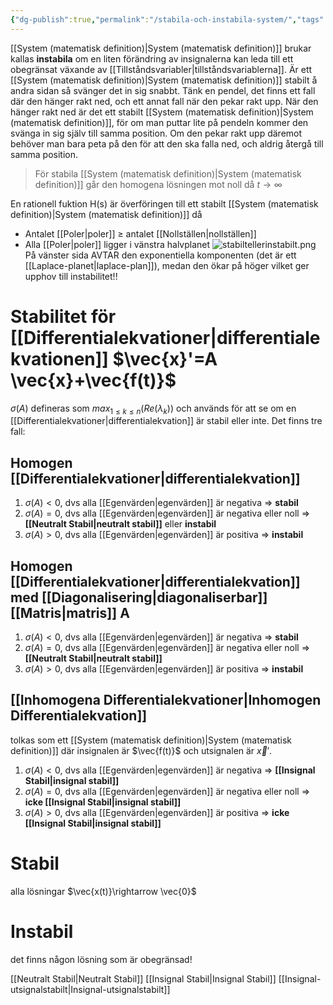 ```yaml
---
{"dg-publish":true,"permalink":"/stabila-och-instabila-system/","tags":["systemochtransformer","analogelektronik"]}
---
```



[[System (matematisk definition)\|System (matematisk definition)]] brukar kallas **instabila** om en liten förändring av insignalerna kan leda till ett obegränsat växande av [[Tillståndsvariabler\|tillståndsvariablerna]]. Är ett [[System (matematisk definition)\|System (matematisk definition)]] stabilt å andra sidan så svänger det in sig snabbt. Tänk en pendel, det finns ett fall där den hänger rakt ned, och ett annat fall när den pekar rakt upp. När den hänger rakt ned är det ett stabilt [[System (matematisk definition)\|System (matematisk definition)]], för om man puttar lite på pendeln kommer den svänga in sig själv till samma position. Om den pekar rakt upp däremot behöver man bara peta på den för att den ska falla ned, och aldrig återgå till samma position.

> För stabila [[System (matematisk definition)\|System (matematisk definition)]] går den homogena lösningen mot noll då $t \rightarrow\infty$ 

En rationell fuktion H(s) är överföringen till ett stabilt [[System (matematisk definition)\|System (matematisk definition)]] då 
* Antalet [[Poler\|poler]] ≥ antalet [[Nollställen\|nollställen]]
* Alla [[Poler\|poler]] ligger i vänstra halvplanet
![stabiltellerinstabilt.png](/img/user/images/stabiltellerinstabilt.png)
På vänster sida AVTAR den exponentiella komponenten (det är ett [[Laplace-planet\|laplace-plan]]), medan den ökar på höger vilket ger upphov till instabilitet!! 


# Stabilitet för [[Differentialekvationer\|differentialekvationen]] $\vec{x}'=A \vec{x}+\vec{f(t)}$

$\sigma(A)$ defineras som $max_{1\leq k\leq n}(Re(\lambda_{k}))$ och används för att se om en [[Differentialekvationer\|differentialekvation]] är stabil eller inte. Det finns tre fall:
## Homogen [[Differentialekvationer\|differentialekvation]]
1. $\sigma(A)<0$, dvs alla [[Egenvärden\|egenvärden]] är negativa $\Rightarrow$ **stabil**
2. $\sigma(A)=0$, dvs alla [[Egenvärden\|egenvärden]] är negativa eller noll $\Rightarrow$ **[[Neutralt Stabil\|neutralt stabil]]** eller **instabil**
3. $\sigma(A)>0$, dvs alla [[Egenvärden\|egenvärden]] är positiva $\Rightarrow$ **instabil**

## Homogen [[Differentialekvationer\|differentialekvation]] med [[Diagonalisering\|diagonaliserbar]] [[Matris\|matris]] A
1. $\sigma(A)<0$, dvs alla [[Egenvärden\|egenvärden]] är negativa $\Rightarrow$ **stabil**
2. $\sigma(A)=0$, dvs alla [[Egenvärden\|egenvärden]] är negativa eller noll $\Rightarrow$ **[[Neutralt Stabil\|neutralt stabil]]** 
3. $\sigma(A)>0$, dvs alla [[Egenvärden\|egenvärden]] är positiva $\Rightarrow$ **instabil**

## [[Inhomogena Differentialekvationer\|Inhomogen Differentialekvation]]
tolkas som ett [[System (matematisk definition)\|System (matematisk definition)]] där insignalen är $\vec{f(t)}$ och utsignalen är $\vec{x}'$.
1. $\sigma(A)<0$, dvs alla [[Egenvärden\|egenvärden]] är negativa $\Rightarrow$ **[[Insignal Stabil\|insignal stabil]]**
2. $\sigma(A)=0$, dvs alla [[Egenvärden\|egenvärden]] är negativa eller noll $\Rightarrow$ **icke [[Insignal Stabil\|insignal stabil]]** 
3. $\sigma(A)>0$, dvs alla [[Egenvärden\|egenvärden]] är positiva $\Rightarrow$ **icke [[Insignal Stabil\|insignal stabil]]**

# Stabil
alla lösningar $\vec{x(t)}\rightarrow \vec{0}$

# Instabil
det finns någon lösning som är obegränsad! 

[[Neutralt Stabil\|Neutralt Stabil]]
[[Insignal Stabil\|Insignal Stabil]]
[[Insignal-utsignalstabilt\|Insignal-utsignalstabilt]]
